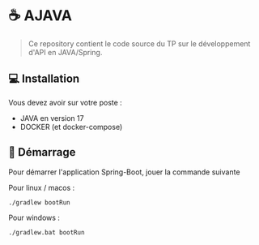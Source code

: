 # ☕ AJAVA

> Ce repository contient le code source du TP sur le développement d'API en JAVA/Spring.

## 💻 Installation

Vous devez avoir sur votre poste : 
* JAVA en version 17
* DOCKER (et docker-compose)

## 🚀 Démarrage

Pour démarrer l'application Spring-Boot, jouer la commande suivante

Pour linux / macos : 
```shell
./gradlew bootRun
```
Pour windows :
```shell
./gradlew.bat bootRun
```
